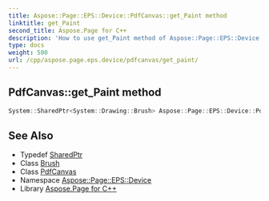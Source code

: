 ```yaml
---
title: Aspose::Page::EPS::Device::PdfCanvas::get_Paint method
linktitle: get_Paint
second_title: Aspose.Page for C++
description: 'How to use get_Paint method of Aspose::Page::EPS::Device::PdfCanvas class in C++.'
type: docs
weight: 500
url: /cpp/aspose.page.eps.device/pdfcanvas/get_paint/
---
```

## PdfCanvas::get_Paint method




```cpp
System::SharedPtr<System::Drawing::Brush> Aspose::Page::EPS::Device::PdfCanvas::get_Paint() const
```

## See Also

* Typedef [SharedPtr](../../../system/sharedptr/)
* Class [Brush](../../../system.drawing/brush/)
* Class [PdfCanvas](../)
* Namespace [Aspose::Page::EPS::Device](../../)
* Library [Aspose.Page for C++](../../../)
